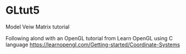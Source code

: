 # GLtut5
Model Veiw Matrix tutorial

Following alond with an OpenGL tutorial from Learn OpenGL using C language
https://learnopengl.com/Getting-started/Coordinate-Systems
